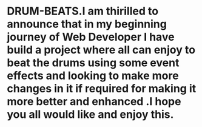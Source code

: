 # DRUM-BEATS.I am thirilled to announce that in my beginning journey of Web Developer I have build a project where all can enjoy to beat the drums using some event effects and looking to make more changes in it if required for making it more better and enhanced .I hope you all would like and enjoy this.
